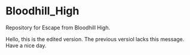 # Bloodhill_High
Repository for Escape from Bloodhill High.

Hello, this is the edited version. The previous versiol lacks this message. Have a nice day.
